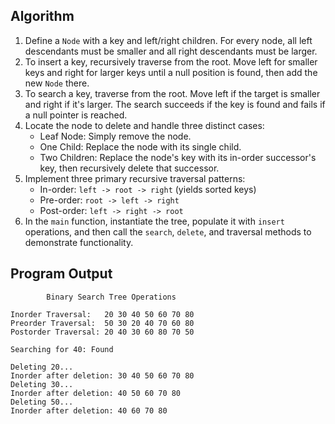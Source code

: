 ## Algorithm
1.  Define a `Node` with a key and left/right children. For every node, all left descendants must be smaller and all right descendants must be larger.
2.  To insert a key, recursively traverse from the root. Move left for smaller keys and right for larger keys until a null position is found, then add the new `Node` there.
3.  To search a key, traverse from the root. Move left if the target is smaller and right if it's larger. The search succeeds if the key is found and fails if a null pointer is reached.
4.  Locate the node to delete and handle three distinct cases:
    * Leaf Node: Simply remove the node.
    * One Child: Replace the node with its single child.
    * Two Children: Replace the node's key with its in-order successor's key, then recursively delete that successor.
5.  Implement three primary recursive traversal patterns:
    * In-order: `left -> root -> right` (yields sorted keys)
    * Pre-order: `root -> left -> right`
    * Post-order: `left -> right -> root`
6.  In the `main` function, instantiate the tree, populate it with `insert` operations, and then call the `search`, `delete`, and traversal methods to demonstrate functionality.

## Program Output
```
        Binary Search Tree Operations

Inorder Traversal:   20 30 40 50 60 70 80 
Preorder Traversal:  50 30 20 40 70 60 80 
Postorder Traversal: 20 40 30 60 80 70 50 

Searching for 40: Found

Deleting 20...
Inorder after deletion: 30 40 50 60 70 80 
Deleting 30...
Inorder after deletion: 40 50 60 70 80    
Deleting 50...
Inorder after deletion: 40 60 70 80 
```